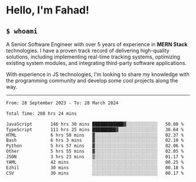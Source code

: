 <h1>Hello, I'm Fahad!</h1>

<h2><code>$ whoami</code></h2>

A Senior Software Engineer with over 5 years of experience in **MERN Stack** technologies. I have a proven track record of delivering high-quality solutions, including implementing real-time tracking systems, optimizing existing system modules, and integrating third-party software applications.

With experience in JS technologies, I'm looking to share my knowledge with the programming community and develop some cool projects along the way.

---

<!--START_SECTION:waka-->

```txt
From: 28 September 2023 - To: 28 March 2024

Total Time: 288 hrs 24 mins

JavaScript       146 hrs 30 mins ████████████▓░░░░░░░░░░░░   50.80 %
TypeScript       111 hrs 25 mins █████████▓░░░░░░░░░░░░░░░   38.64 %
HTML             6 hrs 50 mins   ▓░░░░░░░░░░░░░░░░░░░░░░░░   02.37 %
Bash             6 hrs 3 mins    ▓░░░░░░░░░░░░░░░░░░░░░░░░   02.10 %
Python           5 hrs 57 mins   ▓░░░░░░░░░░░░░░░░░░░░░░░░   02.06 %
Other            5 hrs 55 mins   ▓░░░░░░░░░░░░░░░░░░░░░░░░   02.05 %
JSON             3 hrs 23 mins   ▒░░░░░░░░░░░░░░░░░░░░░░░░   01.17 %
YAML             42 mins         ░░░░░░░░░░░░░░░░░░░░░░░░░   00.25 %
Ezhil            30 mins         ░░░░░░░░░░░░░░░░░░░░░░░░░   00.18 %
CSV              30 mins         ░░░░░░░░░░░░░░░░░░░░░░░░░   00.17 %
```

<!--END_SECTION:waka-->

<!--
**heyFahad/heyFahad** is a ✨ _special_ ✨ repository because its `README.md` (this file) appears on your GitHub profile.

Here are some ideas to get you started:

- 🔭 I’m currently working on ...
- 🌱 I’m currently learning ...
- 👯 I’m looking to collaborate on ...
- 🤔 I’m looking for help with ...
- 💬 Ask me about ...
- 📫 How to reach me: ...
- 😄 Pronouns: ...
- ⚡ Fun fact: ...
-->
